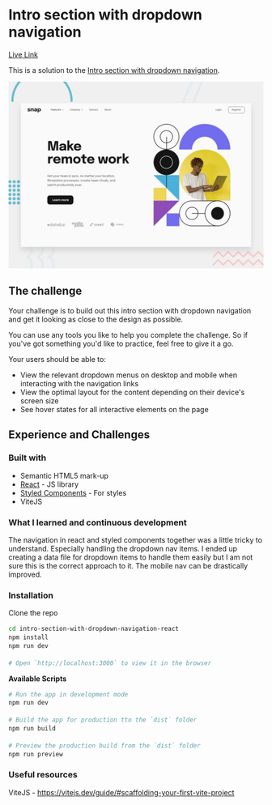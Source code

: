 # Intro section with dropdown navigation

[Live Link](https://intro-section-with-dropdown-navigation-react.vercel.app/)

This is a solution to the [Intro section with dropdown navigation](https://www.frontendmentor.io/challenges/intro-section-with-dropdown-navigation-ryaPetHE5).

![Design preview for the Job listings with filtering coding challenge](./public/design/desktop-preview.jpg)

## The challenge

Your challenge is to build out this intro section with dropdown navigation and get it looking as close to the design as possible.

You can use any tools you like to help you complete the challenge. So if you've got something you'd like to practice, feel free to give it a go.

Your users should be able to:

- View the relevant dropdown menus on desktop and mobile when interacting with the navigation links
- View the optimal layout for the content depending on their device's screen size
- See hover states for all interactive elements on the page

## Experience and Challenges

### Built with

- Semantic HTML5 mark-up
- [React](https://reactjs.org/) - JS library
- [Styled Components](https://styled-components.com/) - For styles
- ViteJS

### What I learned and continuous development

The navigation in react and styled components together was a little tricky to understand. Especially handling the dropdown nav items. 
I ended up creating a data file for dropdown items to handle them easily but I am not sure this is the correct approach to it.
The mobile nav can be drastically improved. 

### Installation

Clone the repo

```bash
cd intro-section-with-dropdown-navigation-react
npm install
npm run dev

# Open `http://localhost:3000` to view it in the browser
```

**Available Scripts**

```bash
# Run the app in development mode
npm run dev

# Build the app for production tto the `dist` folder
npm run build

# Preview the production build from the `dist` folder
npm run preview
```

### Useful resources

ViteJS - https://vitejs.dev/guide/#scaffolding-your-first-vite-project

 